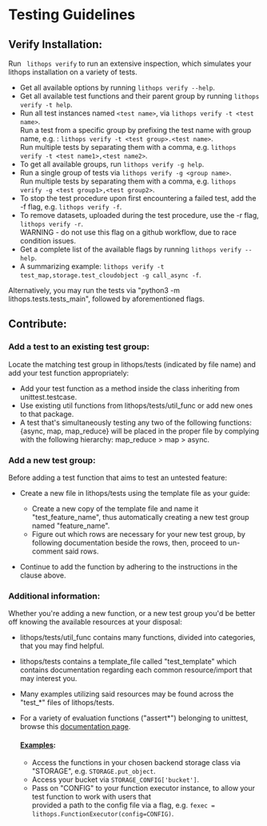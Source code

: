 # Testing Guidelines

## Verify Installation:
Run ``` lithops verify``` to run an extensive inspection, which simulates your lithops installation on a variety of tests.
 - Get all available options by running ```lithops verify --help```.
 - Get all available test functions and their parent group by running ```lithops verify -t help```. 
 - Run all test instances named ```<test name>```, via ```lithops verify -t <test name>```.
   <br/> Run a test from a specific group by prefixing the test name with group name, e.g. : ```lithops verify -t <test group>.<test name>```.
   <br/> Run multiple tests by separating them with a comma, e.g. ```lithops verify -t <test name1>,<test name2>```.
 - To get all available groups, run ```lithops verify -g help```.
 - Run a single group of tests via ```lithops verify -g <group name>```.
    <br/> Run multiple tests by separating them with a comma, e.g. ```lithops verify -g <test group1>,<test group2>```.
 - To stop the test procedure upon first encountering a failed test, add the -f flag, e.g. ```lithops verify -f```.
 - To remove datasets, uploaded during the test procedure, use the -r flag,  ```lithops verify -r```.
   <br/> WARNING - do not use this flag on a github workflow, due to race condition issues. 
 - Get a complete list of the available flags by running ```lithops verify --help```.
 - A summarizing example:  ```lithops verify -t test_map,storage.test_cloudobject -g call_async -f```.
   
Alternatively, you may run the tests via "python3 -m lithops.tests.tests_main", followed by aforementioned flags.   

## Contribute:

### Add a test to an existing test group: 
Locate the matching test group in lithops/tests (indicated by file name) and add your test function appropriately:
 - Add your test function as a method inside the class inheriting from unittest.testcase. 
 - Use existing util functions from lithops/tests/util_func or add new ones to that package. 
 - A test that's simultaneously testing any two of the following functions: {async, map, map_reduce} 
   will be placed in the proper file by complying with the following hierarchy: map_reduce > map > async.

### Add a new test group: 
Before adding a test function that aims to test an untested feature:  
 - Create a new file in lithops/tests using the template file as your guide:
    - Create a new copy of the template file and name it "test_feature_name", thus automatically creating a new test group named "feature_name". 
    - Figure out which rows are necessary for your new test group, by following documentation 
      beside the rows, then, proceed to un-comment said rows.
      
 - Continue to add the function by adhering to the instructions in the clause above.


### Additional information: 
Whether you're adding a new function, or a new test group you'd be better off knowing the available resources at your disposal:
 - lithops/tests/util_func contains many functions, divided into categories, that you may find helpful.
 - lithops/tests contains a template_file called "test_template" which contains documentation regarding each 
   common resource/import that may interest you.
 - Many examples utilizing said resources may be found across the "test_*" files of lithops/tests.
 - For a variety of evaluation functions ("assert*") belonging to unittest, browse this [documentation page](https://docs.python.org/3.7/library/unittest.html#module-unittest).

   #### <ins>Examples</ins>:
    - Access the functions in your chosen backend storage class via "STORAGE", e.g. ```STORAGE.put_object```.
    - Access your bucket via ```STORAGE_CONFIG['bucket']```.
    - Pass on "CONFIG" to your function executor instance, to allow your test function to work with users that
      </br> provided a path to the config file via a flag, e.g. ```fexec = lithops.FunctionExecutor(config=CONFIG)```. 
      